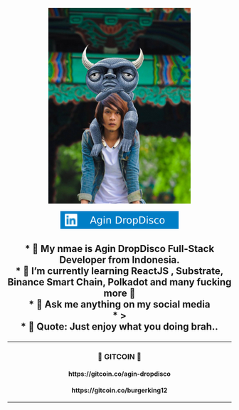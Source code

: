 <p align="center">
<img src="./me.jpg" alt="Agin DropDisco" height="440" width="320">
</p>

<p align="center"> 
<a href="https://linkedin.com/in/agin-dropdisco-5555b7171"><img alt="LinkedIn" src="./linkedin.svg"></a>
</p>




<h2 align="center"Welcome to my zone 👻</h2>
<p align="center">
* 🔭 My nmae is Agin DropDisco Full-Stack Developer from Indonesia.<br />
* 🌱 I’m currently learning ReactJS , Substrate, Binance Smart Chain, Polkadot and many fucking more 🏅<br/>
* 💬 Ask me anything on my social media<br/>
* ><br/>
* 🌙 Quote: Just enjoy what you doing brah..
</p>

---

<h3 align="center"> 🥽 GITCOIN  🥽 </h3>
<h4 align="center"> https://gitcoin.co/agin-dropdisco</h4>
<h4 align="center"> https://gitcoin.co/burgerking12</h4>

---
